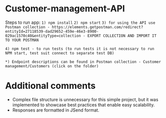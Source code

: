 # Customer-management-API

Steps to run app:
`1) npm install`
`2) npm start`
`3) for using the API use Postman collection - https://elements.getpostman.com/redirect?entityId=27118539-dad29652-459e-46e3-8900-029ac1570c40&entityType=collection - EXPORT COLLECTION AND IMPORT IT TO YOUR POSTMAN`

`4) npm test - to run tests (to run tests it is not necessary to run NPM start, test suit connect to separate test DB)`

`*) Endpoint descriptions can be found in Postman collection - Customer management/Customers (click on the folder)`

# Additional comments

- Complex file structure is unnecessary for this simple project, but it was implemented to showcase best practices that enable easy scalability.
- Responses are formatted in JSend format.
